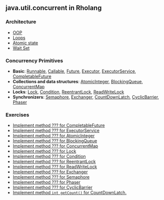 ## java.util.concurrent in Rholang

### Architecture
  - [OOP](oop.md)   
  - [Loops](loops.md)   
  - [Atomic state](atomic-state.md)     
  - [Wait Set](wait-set.md)   
###  Concurrency Primitives
  - **Basic**: [Runnable](Runnable.md), [Callable](Callable.md), [Future](Future.md), [Executor](Executor.md), [ExecutorService](ExecutorService.md), [CompletableFuture](CompletableFuture.md)   
  - **Collections and data structures**: [AtomicInteger](AtomicInteger.md), [BlockingQueue](BlockingQueue.md), [ConcurrentMap](ConcurrentMap.md)   
  - **Locks**: [Lock](Lock.md), [Condition](Condition.md), [ReentrantLock](ReentrantLock), [ReadWriteLock](ReadWriteLock)   
  - **Synchronizers**: [Semaphore](Semaphore.md), [Exchanger](Exchanger.md), [CountDownLatch](CountDownLatch.md), [CyclicBarrier](CyclicBarrier.md), [Phaser](Phaser.md) 
###  Exercises   
  - [Implement method ??? for CompletableFuture](CompletableFuture.md#exercise)   
  - [Implement method ??? for ExecutorService](ExecutorService.md#exercise)     
  - [Implement method ??? for AtomicInteger](AtomicInteger.md#exercise)   
  - [Implement method ??? for BlockingQueue](BlockingQueue.md#exercise)   
  - [Implement method ??? for ConcurrentMap](ConcurrentMap.md#exercise)   
  - [Implement method ??? for Lock](Lock.md#exercise)   
  - [Implement method ??? for Condition](Condition.md#exercise)   
  - [Implement method ??? for ReentrantLock](ReentrantLock.md#exercise)   
  - [Implement method ??? for ReadWriteLock](ReadWriteLock.md#exercise)     
  - [Implement method ??? for Exchanger](Exchanger.md#exercise)   
  - [Implement method ??? for Semaphore](Semaphore.md#exercise)   
  - [Implement method ??? for Phaser](Phaser.md#exercise)   
  - [Implement method ??? for CyclicBarrier](CyclicBarrier.md#exercise)   
  - [Implement method ```int getCount()``` for CountDownLatch.](CountDownLatch.md#exercise)       

